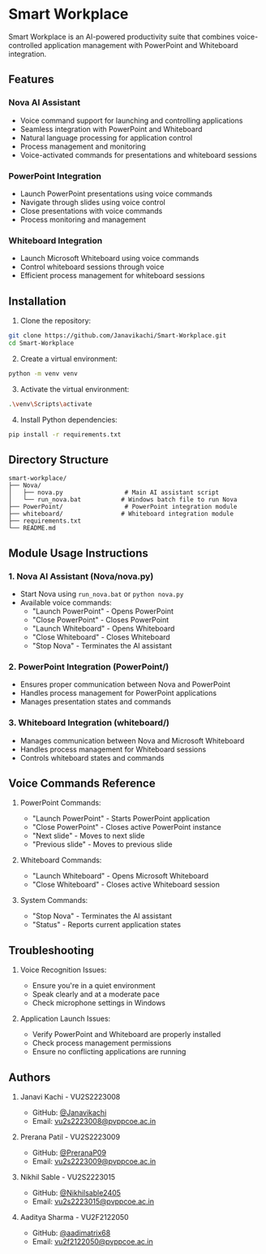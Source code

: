 # Smart Workplace

Smart Workplace is an AI-powered productivity suite that combines voice-controlled application management with PowerPoint and Whiteboard integration.

## Features

### Nova AI Assistant
- Voice command support for launching and controlling applications
- Seamless integration with PowerPoint and Whiteboard
- Natural language processing for application control
- Process management and monitoring
- Voice-activated commands for presentations and whiteboard sessions

### PowerPoint Integration
- Launch PowerPoint presentations using voice commands
- Navigate through slides using voice control
- Close presentations with voice commands
- Process monitoring and management

### Whiteboard Integration
- Launch Microsoft Whiteboard using voice commands
- Control whiteboard sessions through voice
- Efficient process management for whiteboard sessions


## Installation

1. Clone the repository:
```bash
git clone https://github.com/Janavikachi/Smart-Workplace.git
cd Smart-Workplace
```

2. Create a virtual environment:
```bash
python -m venv venv
```

3. Activate the virtual environment:
```bash
.\venv\Scripts\activate
```

4. Install Python dependencies:
```bash
pip install -r requirements.txt
```

## Directory Structure

```
smart-workplace/
├── Nova/
│   ├── nova.py                 # Main AI assistant script
│   └── run_nova.bat           # Windows batch file to run Nova
├── PowerPoint/                 # PowerPoint integration module
├── whiteboard/                # Whiteboard integration module
├── requirements.txt
└── README.md
```

## Module Usage Instructions

### 1. Nova AI Assistant (Nova/nova.py)
- Start Nova using `run_nova.bat` or `python nova.py`
- Available voice commands:
  - "Launch PowerPoint" - Opens PowerPoint
  - "Close PowerPoint" - Closes PowerPoint
  - "Launch Whiteboard" - Opens Whiteboard
  - "Close Whiteboard" - Closes Whiteboard
  - "Stop Nova" - Terminates the AI assistant

### 2. PowerPoint Integration (PowerPoint/)
- Ensures proper communication between Nova and PowerPoint
- Handles process management for PowerPoint applications
- Manages presentation states and commands

### 3. Whiteboard Integration (whiteboard/)
- Manages communication between Nova and Microsoft Whiteboard
- Handles process management for Whiteboard sessions
- Controls whiteboard states and commands

## Voice Commands Reference

1. PowerPoint Commands:
   - "Launch PowerPoint" - Starts PowerPoint application
   - "Close PowerPoint" - Closes active PowerPoint instance
   - "Next slide" - Moves to next slide
   - "Previous slide" - Moves to previous slide

2. Whiteboard Commands:
   - "Launch Whiteboard" - Opens Microsoft Whiteboard
   - "Close Whiteboard" - Closes active Whiteboard session

3. System Commands:
   - "Stop Nova" - Terminates the AI assistant
   - "Status" - Reports current application states

## Troubleshooting

1. Voice Recognition Issues:
   - Ensure you're in a quiet environment
   - Speak clearly and at a moderate pace
   - Check microphone settings in Windows

2. Application Launch Issues:
   - Verify PowerPoint and Whiteboard are properly installed
   - Check process management permissions
   - Ensure no conflicting applications are running
 
 ## Authors

1. Janavi Kachi - VU2S2223008
   - GitHub: [@Janavikachi](https://github.com/Janavikachi)
   - Email: vu2s2223008@pvppcoe.ac.in

2. Prerana Patil - VU2S2223009
   - GitHub: [@PreranaP09](https://github.com/PreranaP09)
   - Email: vu2s2223009@pvppcoe.ac.in

4. Nikhil Sable - VU2S2223015
   - GitHub: [@Nikhilsable2405](https://github.com/Nikhilsable2405)
   - Email: vu2s2223015@pvppcoe.ac.in

5. Aaditya Sharma - VU2F2122050
   - GitHub: [@aadimatrix68](https://github.com/aadimatrix68)
   - Email: vu2f2122050@pvppcoe.ac.in
